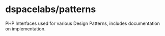 # dspacelabs/patterns

PHP Interfaces used for various Design Patterns, includes documentation on implementation.

